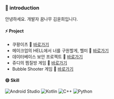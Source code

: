 ### 👋 introduction
안녕하세요. 개발자 꿈나무 김윤희입니다.
<!--
**qscwdve/qscwdve** is a ✨ _special_ ✨ repository because its `README.md` (this file) appears on your GitHub profile.

Here are some ideas to get you started:

- 🔭 I’m currently working on ...
- 🌱 I’m currently learning ...
- 👯 I’m looking to collaborate on ...
- 🤔 I’m looking for help with ...
- 💬 Ask me about ...
- 📫 How to reach me: ...
- 
 😄Pronouns: ...
- ⚡ Fun fact: ...
-->
#### ⚡ Project
- 쿠팡이츠   🌱 [바로가기](https://github.com/qscwdve/coupangEats)
- 메이크업의 HELL에서 너를 구원할게, 헬미   🌱 [바로가기](https://github.com/qscwdve/helpmemakeupmirror)
- 데이터베이스 보안 프로젝트  🌱 [바로가기](https://github.com/qscwdve/DatabaseSecurity)
- 쥬디의 찜질방 게임   🌱  [바로가기](https://github.com/qscwdve/JudyJjimjilbang)
- Bubble Shooter 게임   🌱  [바로가기](https://github.com/qscwdve/BubbleShooterGame)

#### 😄 Skill
![Android Studio](https://img.shields.io/badge/Android%20Studio-3DDC84.svg?style=for-the-badge&logo=android-studio&logoColor=white)
![Kotlin](https://img.shields.io/badge/kotlin-%230095D5.svg?style=for-the-badge&logo=kotlin&logoColor=white)
![C++](https://img.shields.io/badge/c++-%2300599C.svg?style=for-the-badge&logo=c%2B%2B&logoColor=white)
![Python](https://img.shields.io/badge/python-3670A0?style=for-the-badge&logo=python&logoColor=ffdd54)
